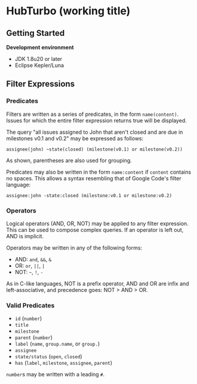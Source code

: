 # HubTurbo (working title)

## Getting Started

**Development environment**

- JDK 1.8u20 or later
- Eclipse Kepler/Luna

## Filter Expressions

### Predicates

Filters are written as a series of predicates, in the form `name(content)`. Issues for which the entire filter expression returns true will be displayed.

The query "all issues assigned to John that aren't closed and are due in milestones v0.1 and v0.2" may be expressed as follows:

```
assignee(john) ~state(closed) (milestone(v0.1) or milestone(v0.2))
```

As shown, parentheses are also used for grouping.

Predicates may also be written in the form `name:content` if `content` contains no spaces. This allows a syntax resembling that of Google Code's filter language:

```
assignee:john -state:closed (milestone:v0.1 or milestone:v0.2)
```

### Operators

Logical operators (AND, OR, NOT) may be applied to any filter expression. This can be used to compose complex queries. If an operator is left out, AND is implicit.

Operators may be written in any of the following forms:

- AND: `and`, `&&`, `&`
- OR: `or`, `||`, `|`
- NOT: `~`, `!`, `-`

As in C-like languages, NOT is a prefix operator, AND and OR are infix and left-associative, and precedence goes: NOT > AND > OR.

### Valid Predicates

- `id` (`number`)
- `title`
- `milestone`
- `parent` (`number`)
- `label` (`name`, `group.name`, or `group.`)
- `assignee`
- `state/status` (`open`, `closed`)
- `has` (`label`, `milestone`, `assignee`, `parent`)

`number`s may be written with a leading `#`.
